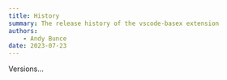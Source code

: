 ```yaml
---
title: History
summary: The release history of the vscode-basex extension
authors:
    - Andy Bunce
date: 2023-07-23
---
```


Versions...